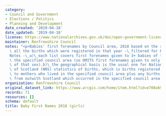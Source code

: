 ```yaml
---
category:
- Council and Government
- Elections / Politics
- Planning and Development
date_created: '2019-04-18'
date_updated: '2019-04-18'
license: https://www.nationalarchives.gov.uk/doc/open-government-licence/version/3/
maintainer: Renfrewshire Council
notes: "<p>Babies' first forenames by Council area, 2018 based on the records for\
  \ all the births which were registered in that year -\_filtered for Renfrewshire.\_\
  Notes -\_a)\_each list covers first forenames given to 3+ babies of that sex in\
  \ the specified council area (so OMITS first forenames given to only 1-2 babies\
  \ of that sex).b)\_the geographical basis is the usual one for National Records\
  \ of Scotland (NRS) statistics of births, which is births registered in Scotland\
  \ to mothers who lived in the specified council area plus any births to mothers\
  \ from outwith Scotland which occurred in the specified council area.</p>"
organization: Renfrewshire Council
original_dataset_link: https://www.arcgis.com/home/item.html?id=e708a65d88c44191875a7ddb8c748113
records: 71
resources: []
schema: default
title: Baby First Names 2018 (girls)
---
```

